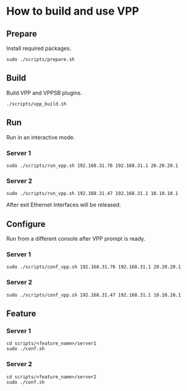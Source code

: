 # How to build and use VPP

## Prepare

Install required packages.

```
sudo ./scripts/prepare.sh
```

## Build

Build VPP and VPPSB plugins.

```
./scripts/vpp_build.sh
```

## Run 

Run in an interactive mode.

### Server 1
```
sudo ./scripts/run_vpp.sh 192.168.31.76 192.168.31.1 20.20.20.1
```

### Server 2
```
sudo ./scripts/run_vpp.sh 192.168.31.47 192.168.31.1 10.10.10.1
```

After exit Ethernet interfaces will be released.

## Configure

Run from a different console after VPP prompt is ready.

### Server 1
```
sudo ./scripts/conf_vpp.sh 192.168.31.76 192.168.31.1 20.20.20.1
```

### Server 2
```
sudo ./scripts/conf_vpp.sh 192.168.31.47 192.168.31.1 10.10.10.1
```

## Feature

### Server 1
```
cd scripts/<feature_name>/server1
sudo ./conf.sh
```

### Server 2
```
cd scripts/<feature_name>/server2
sudo ./conf.sh
```

